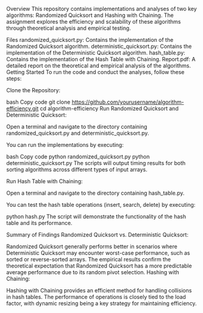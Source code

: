 Overview
This repository contains implementations and analyses of two key algorithms: Randomized Quicksort and Hashing with Chaining. The assignment explores the efficiency and scalability of these algorithms through theoretical analysis and empirical testing.

Files
randomized_quicksort.py: Contains the implementation of the Randomized Quicksort algorithm.
deterministic_quicksort.py: Contains the implementation of the Deterministic Quicksort algorithm.
hash_table.py: Contains the implementation of the Hash Table with Chaining.
Report.pdf: A detailed report on the theoretical and empirical analysis of the algorithms.
Getting Started
To run the code and conduct the analyses, follow these steps:

Clone the Repository:

bash
Copy code
git clone https://github.com/yourusername/algorithm-efficiency.git
cd algorithm-efficiency
Run Randomized Quicksort and Deterministic Quicksort:

Open a terminal and navigate to the directory containing randomized_quicksort.py and deterministic_quicksort.py.

You can run the implementations by executing:

bash
Copy code
python randomized_quicksort.py
python deterministic_quicksort.py
The scripts will output timing results for both sorting algorithms across different types of input arrays.

Run Hash Table with Chaining:

Open a terminal and navigate to the directory containing hash_table.py.

You can test the hash table operations (insert, search, delete) by executing:



python hash.py
The script will demonstrate the functionality of the hash table and its performance.

Summary of Findings
Randomized Quicksort vs. Deterministic Quicksort:

Randomized Quicksort generally performs better in scenarios where Deterministic Quicksort may encounter worst-case performance, such as sorted or reverse-sorted arrays. The empirical results confirm the theoretical expectation that Randomized Quicksort has a more predictable average performance due to its random pivot selection.
Hashing with Chaining:

Hashing with Chaining provides an efficient method for handling collisions in hash tables. The performance of operations is closely tied to the load factor, with dynamic resizing being a key strategy for maintaining efficiency.
